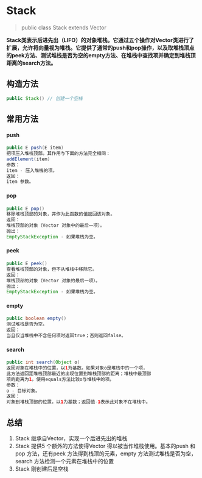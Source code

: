 # Stack 

> public class Stack<E> extends Vector<E>


**Stack类表示后进先出（LIFO）的对象堆栈。它通过五个操作对Vector类进行了扩展，允许将向量视为堆栈。它提供了通常的push和pop操作，以及取堆栈顶点的peek方法、测试堆栈是否为空的empty方法、在堆栈中查找项并确定到堆栈顶距离的search方法。**

## 构造方法

```java
public Stack() // 创建一个空栈
```

## 常用方法

#### push

```java
public E push(E item)
把项压入堆栈顶部。其作用与下面的方法完全相同：
addElement(item)
参数：
item - 压入堆栈的项。
返回：
item 参数。
```

#### pop

```java
public E pop()
移除堆栈顶部的对象，并作为此函数的值返回该对象。
返回：
堆栈顶部的对象（Vector 对象中的最后一项）。
抛出：
EmptyStackException - 如果堆栈为空。
```

#### peek

```java
public E peek()
查看堆栈顶部的对象，但不从堆栈中移除它。
返回：
堆栈顶部的对象（Vector 对象的最后一项）。
抛出：
EmptyStackException - 如果堆栈为空。
```

#### empty

```java
public boolean empty()
测试堆栈是否为空。
返回：
当且仅当堆栈中不含任何项时返回true；否则返回false。
```

#### search

```java
public int search(Object o)
返回对象在堆栈中的位置，以1为基数。如果对象o是堆栈中的一个项，
此方法返回距堆栈顶部最近的出现位置到堆栈顶部的距离；堆栈中最顶部
项的距离为1。使用equals方法比较o与堆栈中的项。
参数：
o - 目标对象。
返回：
对象到堆栈顶部的位置，以1为基数；返回值-1表示此对象不在堆栈中。
```

## 总结

1. Stack 继承自Vector，实现一个后进先出的堆栈
2. Stack 提供5 个额外的方法使得Vector 得以被当作堆栈使用。基本的push 和pop 方法，还有peek 方法得到栈顶的元素，empty 方法测试堆栈是否为空，search 方法检测一个元素在堆栈中的位置
3. Stack 刚创建后是空栈
